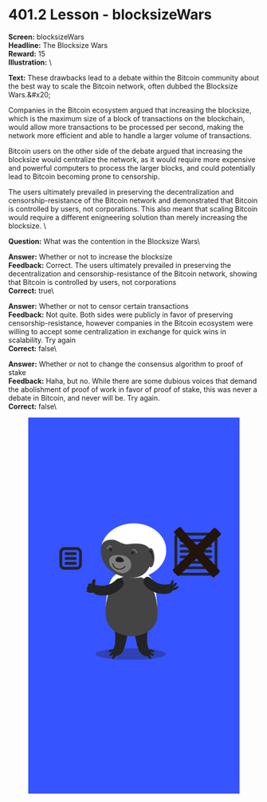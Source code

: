 # 401.2 Lesson - blocksizeWars

**Screen:** blocksizeWars\
**Headline:** The Blocksize Wars\
**Reward:** 15\
**Illustration:** \

**Text:** These drawbacks lead to a debate within the Bitcoin community about the best way to scale the Bitcoin network, often dubbed the Blocksize Wars.&amp;#x20;

Companies in the Bitcoin ecosystem argued that increasing the blocksize, which is the maximum size of a block of transactions on the blockchain, would allow more transactions to be processed per second, making the network more efficient and able to handle a larger volume of transactions.

Bitcoin users on the other side of the debate argued that increasing the blocksize would centralize the network, as it would require more expensive and powerful computers to process the larger blocks, and could potentially lead to Bitcoin becoming prone to censorship.

The users ultimately prevailed in preserving the decentralization and censorship-resistance of the Bitcoin network and demonstrated that Bitcoin is controlled by users, not corporations. This also meant that scaling Bitcoin would require a different enigneering solution than merely increasing the blocksize.
\

**Question:** What was the contention in the Blocksize Wars\

**Answer:** Whether or not to increase the blocksize\
**Feedback:** Correct. The users ultimately prevailed in preserving the decentralization and censorship-resistance of the Bitcoin network, showing that Bitcoin is controlled by users, not corporations\
**Correct:** true\

**Answer:** Whether or not to censor certain transactions\
**Feedback:** Not quite. Both sides were publicly in favor of preserving censorship-resistance, however companies in the Bitcoin ecosystem were willing to accept some centralization in exchange for quick wins in scalability. Try again\
**Correct:** false\

**Answer:** Whether or not to change the consensus algorithm to proof of stake\
**Feedback:** Haha, but no. While there are some dubious voices that demand the abolishment of proof of work in favor of proof of stake, this was never a debate in Bitcoin, and never will be. Try again.\
**Correct:** false\


<figure><img src="../.gitbook/assets/401-02.png" alt=""><figcaption></figcaption></figure>

